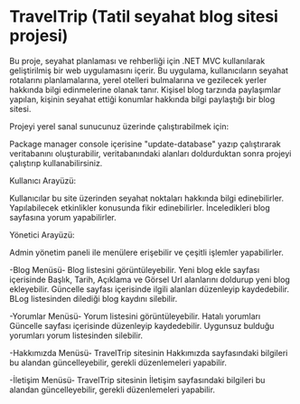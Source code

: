 # TravelTrip (Tatil seyahat blog sitesi projesi)
Bu proje, seyahat planlaması ve rehberliği için .NET MVC kullanılarak geliştirilmiş bir web uygulamasını içerir. Bu uygulama, kullanıcıların seyahat rotalarını planlamalarına, yerel otelleri bulmalarına ve gezilecek yerler hakkında bilgi edinmelerine olanak tanır.
Kişisel blog tarzında paylaşımlar yapılan, kişinin seyahat ettiği konumlar hakkında bilgi paylaştığı bir blog sitesi.

Projeyi yerel sanal sunucunuz üzerinde çalıştırabilmek için:

Package manager console içerisine "update-database" yazıp çalıştırarak veritabanını oluşturabilir, veritabanındaki alanları doldurduktan sonra projeyi çalıştırıp kullanabilirsiniz.

Kullanıcı Arayüzü:

Kullanıcılar bu site üzerinden seyahat noktaları hakkında bilgi edinebilirler.
Yapılabilecek etkinlikler konusunda fikir edinebilirler.
İnceledikleri blog sayfasına yorum yapabilirler.

Yönetici Arayüzü:

Admin yönetim paneli ile menülere erişebilir ve çeşitli işlemler yapabilirler.

-Blog Menüsü-
Blog listesini görüntüleyebilir.
Yeni blog ekle sayfası içerisinde Başlık, Tarih, Açıklama ve Görsel Url alanlarını doldurup yeni blog ekleyebilir.
Güncelle sayfası içerisinde ilgili alanları düzenleyip kaydedebilir.
BLog listesinden dilediği blog kaydını silebilir.

-Yorumlar Menüsü-
Yorum listesini görüntüleyebilir.
Hatalı yorumları Güncelle sayfası içerisinde düzenleyip kaydedebilir.
Uygunsuz bulduğu yorumları yorum listesinden silebilir.

-Hakkımızda Menüsü-
TravelTrip sitesinin Hakkımızda sayfasındaki bilgileri bu alandan güncelleyebilir, gerekli düzenlemeleri yapabilir.

-İletişim Menüsü-
TravelTrip sitesinin İletişim sayfasındaki bilgileri bu alandan güncelleyebilir, gerekli düzenlemeleri yapabilir.

